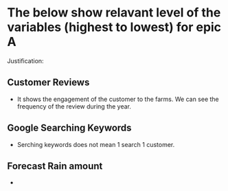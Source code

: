 # The below show relavant level of the variables (highest to lowest) for epic A
Justification: 

## Customer Reviews
- It shows the engagement of the customer to the farms. We can see the frequency of the review during the year.
## Google Searching Keywords
- Serching keywords does not mean 1 search 1 customer. 
## Forecast Rain amount
- 
